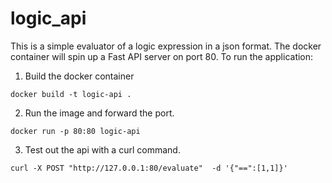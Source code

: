 # logic_api
This is a simple evaluator of a logic expression in a json format. The docker container will spin up a Fast API server on port 80.
To run the application:
1. Build the docker container 
```
docker build -t logic-api .
```
2. Run the image and forward the port.
```
docker run -p 80:80 logic-api
```
3. Test out the api with a curl command.
```
curl -X POST "http://127.0.0.1:80/evaluate"  -d '{"==":[1,1]}'
```
